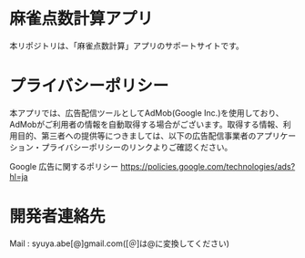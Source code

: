 # 麻雀点数計算アプリ
本リポジトリは、「麻雀点数計算」アプリのサポートサイトです。

# プライバシーポリシー
本アプリでは、広告配信ツールとしてAdMob(Google Inc.)を使用しており、AdMobがご利用者の情報を自動取得する場合がございます。取得する情報、利用目的、第三者への提供等につきましては、以下の広告配信事業者のアプリケーション・プライバシーポリシーのリンクよりご確認ください。

Google 広告に関するポリシー
https://policies.google.com/technologies/ads?hl=ja

# 開発者連絡先
Mail : syuya.abe[@]gmail.com([＠]は@に変換してください)
